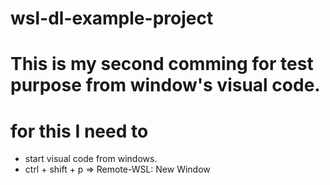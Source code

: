 # wsl-dl-example-project
# This is my second comming for test purpose from window's visual code. 
# for this I need to 
- start visual code from windows. 
- ctrl + shift + p => Remote-WSL: New Window
